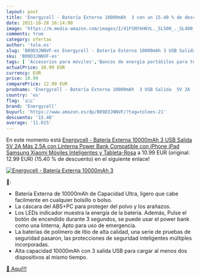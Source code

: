 ```yaml
---
layout: post
title: 'Energycell - Batería Externa 10000mAh  3 con un 15.40 % de descuento'
date: 2021-10-28 16:14:00
image: 'https://m.media-amazon.com/images/I/41FSNYkH6VL._SL500_._SL400_.jpg'
comments: true
category: ofertas
author: 'tole.es'
slug: 'B09D3JNNVF-es Energycell - Batería Externa 10000mAh 3 USB Salida 5V 2A...'
sku: 'B09D3JNNVF-es'
tags: [ 'Accesorios para móviles','Bancos de energía portátiles para teléfonos móviles','Cargadores para móviles','Comunicación móvil y accesorios','Electrónica','energycell','ipad','iphone', ]
actualPrice: 10.99 EUR
currency: EUR
price: 10.99
comparePrice: 12.99 EUR
prodname: 'Energycell - Batería Externa 10000mAh  3 USB Salida  5V 2A  Más 2.5A  con Linterna  Power Bank Compatible con iPhone iPad Samsung Xiaomi Móviles Inteligentes y Tableta-Rosa'
country: 'es'
flag: '🇪🇸'
brand: 'Energycell'
buyurl: 'https://www.amazon.es/dp/B09D3JNNVF/?tag=tolees-21'
descuento: '15.40'
average: '11.015'
---
```


En este momento está [Energycell - Batería Externa 10000mAh  3 USB Salida  5V 2A  Más 2.5A  con Linterna  Power Bank Compatible con iPhone iPad Samsung Xiaomi Móviles Inteligentes y Tableta-Rosa](https://www.amazon.es/dp/B09D3JNNVF/?tag=tolees-21) a 10.99 EUR (original: 12.99 EUR) (15.40 %  de descuento) en el siguiente enlace!

[![Energycell - Batería Externa 10000mAh  3](https://m.media-amazon.com/images/I/41FSNYkH6VL._SL500_._SL400_.jpg)](https://www.amazon.es/dp/B09D3JNNVF/?tag=tolees-21)

🔎:

- Batería Externa de 10000mAh de Capacidad Ultra, ligero que cabe facilmente en cualquier bolsillo o bolso.
- La cáscara del ABS+PC para proteger del polvo y los arañazos.
- Los LEDs indicador muestra la energía de la batería. Además, Pulse el botón de encendido durante 3 segundos, se puede usar el power bank como una linterna, Apto para uso de emergencia.
- La baterías de polímero de litio de alta calidad, una serie de pruebas de seguridad pasaron, las protecciones de seguridad inteligentes múltiples incorporadas.
- Alta capacidad 10000mAh con 3 salida USB para cargar al menos dos dispositivos al mismo tiempo.

[🛒 Aquí!!!](https://www.amazon.es/dp/B09D3JNNVF/?tag=tolees-21)
